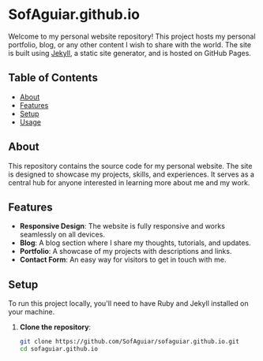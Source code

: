 # SofAguiar.github.io

Welcome to my personal website repository! This project hosts my personal portfolio, blog, or any other content I wish to share with the world. The site is built using [Jekyll](https://jekyllrb.com/), a static site generator, and is hosted on GitHub Pages.

## Table of Contents
- [About](#about)
- [Features](#features)
- [Setup](#setup)
- [Usage](#usage)

## About
This repository contains the source code for my personal website. The site is designed to showcase my projects, skills, and experiences. It serves as a central hub for anyone interested in learning more about me and my work.

## Features
- **Responsive Design**: The website is fully responsive and works seamlessly on all devices.
- **Blog**: A blog section where I share my thoughts, tutorials, and updates.
- **Portfolio**: A showcase of my projects with descriptions and links.
- **Contact Form**: An easy way for visitors to get in touch with me.

## Setup
To run this project locally, you'll need to have Ruby and Jekyll installed on your machine.

1. **Clone the repository**:
   ```bash
   git clone https://github.com/SofAguiar/sofaguiar.github.io.git
   cd sofaguiar.github.io
